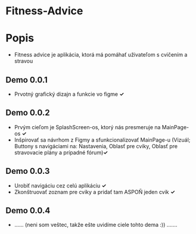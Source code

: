 # Fitness-Advice
<h1>Popis</h1>
<ul>
  <li>Fitness advice je aplikácia, ktorá má pomáhať uživateľom s cvičením a stravou</li>
 </ul>
 <h2>Demo 0.0.1</h2>
 <ul>
  <li>Prvotný grafický dizajn a funkcie vo figme <B>✓</B> </li>
 </ul>
 <h2>Demo 0.0.2</h2>
 <ul>
  <li>Prvým cieľom je SplashScreen-os, ktorý nás presmeruje na MainPage-os <B>✓</B> </li>
  <li>Inšpirovať sa návrhom z Figmy a sfunkcionalizovať MainPage-u (Vizuál; Buttony s navigáciami na: Nastavenia, Oblasť pre cviky, Oblasť pre stravovacie plány a prípadné fórum)<B>✓</B> </li>
 </ul>
 <h2>Demo 0.0.3</h2>
 <ul>
  <li>Urobiť navigáciu cez celú aplikáciu <B>✓</B> </li>
  <li>Zkonštruovať zoznam pre cviky a pridať tam ASPOŇ jeden cvik <B>✓</B> </li>
 </ul>
 <h2>Demo 0.0.4</h2>
 <ul>
  <li>...... (neni som veštec, takže ešte uvidíme ciele tohto dema :)) .......</li>
 </li>
